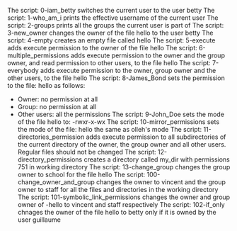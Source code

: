 The script: 0-iam_betty switches the current user to the user betty
The script: 1-who_am_i prints the effective username of the current user
The script: 2-groups prints all the groups the current user is part of
The script: 3-new_owner changes the owner of the file hello to the user betty
The script: 4-empty creates an empty file called hello
The script: 5-execute adds execute permission to the owner of the file hello
The script: 6-multiple_permissions adds execute permission to the owner and the group owner, and read permission to other users, to the file hello
The script: 7-everybody adds execute permission to the owner, group owner and the other users, to the file hello
The script: 8-James_Bond sets the permission to the file: hello as follows:
- Owner: no permission at all
- Group: no permission at all
- Other users: all the permissions
The script: 9-John_Doe sets the mode of the file hello to: -rwxr-x-wx
The script: 10-mirror_permissions sets the mode of the file: hello the same as olleh's mode 
The script: 11-directories_permission adds execute permission to all subdirectories of the current directory of the owner, the group owner and all other users. Regular files should not be changed
The script: 12-directory_permissions creates a directory called my_dir with permissions 751 in working directory
The script: 13-change_group changes the group owner to school for the file hello 
The script: 100-change_owner_and_group changes the owner to vincent and the group owner to staff for all the files and directories in the working directory
The script: 101-symbolic_link_permissions changes the owner and group owner of -hello to vincent and staff respectively
The script: 102-if_only chnages the owner of the file hello to betty only if it is owned by the user guillaume 
